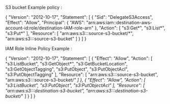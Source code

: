 S3 bucket Example policy :


{
    "Version": "2012-10-17",
    "Statement": [
        {
            "Sid": "DelegateS3Access",
            "Effect": "Allow",
            "Principal": {
                "AWS": "arn:aws:iam::destination-aws-account-id:role/destination-IAM-role-arn"
            },
            "Action": [
                "s3:Get*",
                "s3:List*",
                "s3:Put*"
            ],
            "Resource": [
                "arn:aws:s3:::source-s3-bucket/*",
                "arn:aws:s3:::source-s3-bucket"
            ]
        }
    ]
}


IAM Role Inline Policy Example :

{
    "Version": "2012-10-17",
    "Statement": [
        {
            "Effect": "Allow",
            "Action": [
                "s3:ListBucket",
                "s3:GetObject*",
                "s3:GetBucketLocation",
                "s3:GetObjectTagging",
                "s3:PutObject",
                "s3:PutObjectAcl",
                "s3:PutObjectTagging"
            ],
            "Resource": [
                "arn:aws:s3:::source-s3-bucket",
                "arn:aws:s3:::source-s3-bucket/*"
            ]
        },
        {
            "Effect": "Allow",
            "Action": [
                "s3:ListBucket",
                "s3:PutObject",
                "s3:PutObjectAcl"
            ],
            "Resource": [
                "arn:aws:s3:::destination-s3-bucket",
                "arn:aws:s3:::destination-s3-bucket/*"
            ]
        }
    ]
}
